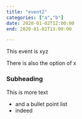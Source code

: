 ```yaml
---
title: "event2"
categories: ["a","b"]
date: 2020-01-02T12:00:00
end: 2020-01-02T13:00:00

---
```


This event is xyz

There is also the option of x

### Subheading

This is more text

* and a bullet point list
* indeed

